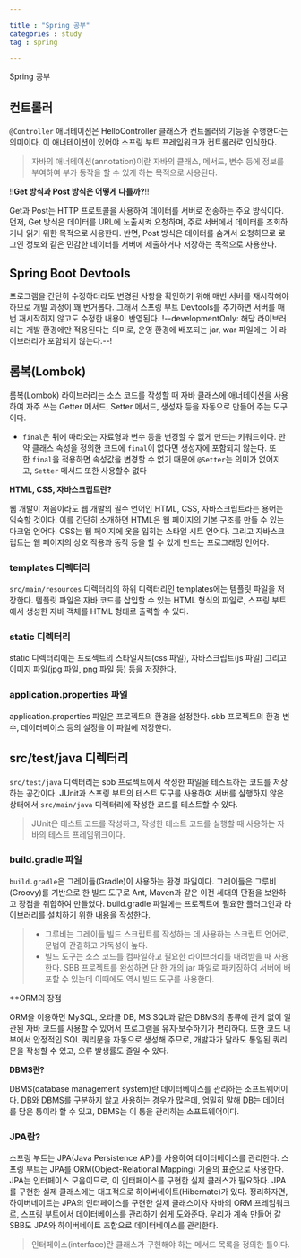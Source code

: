 ```yaml
---

title : "Spring 공부"
categories : study
tag : spring

---
```

Spring 공부

## 컨트롤러
`@Controller` 애너테이션은 HelloController 클래스가 컨트롤러의 기능을 수행한다는 의미이다. 이 애너테이션이 있어야 스프링 부트 프레임워크가 컨트롤러로 인식한다.
> 자바의 애너테이션(annotation)이란 자바의 클래스, 메서드, 변수 등에 정보를 부여하여 부가 동작을 할 수 있게 하는 목적으로 사용된다.


!!**Get 방식과 Post 방식은 어떻게 다를까?**!!

Get과 Post는 HTTP 프로토콜을 사용하여 데이터를 서버로 전송하는 주요 방식이다. 먼저, Get 방식은 데이터를 URL에 노출시켜 요청하며, 주로 서버에서 데이터를 조회하거나 읽기 위한 목적으로 사용한다. 반면, Post 방식은 데이터를 숨겨서 요청하므로 로그인 정보와 같은 민감한 데이터를 서버에 제출하거나 저장하는 목적으로 사용한다.

## Spring Boot Devtools 

프로그램을 간단히 수정하더라도 변경된 사항을 확인하기 위해 매번 서버를 재시작해야 하므로 개발 과정이 꽤 번거롭다. 그래서 스프링 부트 Devtools를 추가하면 서버를 매번 재시작하지 않고도 수정한 내용이 반영된다.
!--developmentOnly: 해당 라이브러리는 개발 환경에만 적용된다는 의미로, 운영 환경에 배포되는 jar, war 파일에는 이 라이브러리가 포함되지 않는다.--!

## 롬복(Lombok)

롬복(Lombok) 라이브러리는 소스 코드를 작성할 때 자바 클래스에 애너테이션을 사용하여 자주 쓰는 Getter 메서드, Setter 메서드, 생성자 등을 자동으로 만들어 주는 도구이다.

- `final`은 뒤에 따라오는 자료형과 변수 등을 변경할 수 없게 만드는 키워드이다. 만약 클래스 속성을 정의한 코드에 `final`이 없다면 생성자에 포함되지 않는다. 또한 `final`을 적용하면 속성값을 변경할 수 없기 때문에 `@Setter`는 의미가 없어지고, `Setter` 메서드 또한 사용할수 없다

**HTML, CSS, 자바스크립트란?**

웹 개발이 처음이라도 웹 개발의 필수 언어인 HTML, CSS, 자바스크립트라는 용어는 익숙할 것이다. 이를 간단히 소개하면 HTML은 웹 페이지의 기본 구조를 만들 수 있는 마크업 언어다. CSS는 웹 페이지에 옷을 입히는 스타일 시트 언어다. 그리고 자바스크립트는 웹 페이지의 상호 작용과 동작 등을 할 수 있게 만드는 프로그래밍 언어다.


### templates 디렉터리

`src/main/resources` 디렉터리의 하위 디렉터리인 templates에는 템플릿 파일을 저장한다. 템플릿 파일은 자바 코드를 삽입할 수 있는 HTML 형식의 파일로, 스프링 부트에서 생성한 자바 객체를 HTML 형태로 출력할 수 있다.

### static 디렉터리

static 디렉터리에는 프로젝트의 스타일시트(css 파일), 자바스크립트(js 파일) 그리고 이미지 파일(jpg 파일, png 파일 등) 등을 저장한다.

### application.properties 파일

application.properties 파일은 프로젝트의 환경을 설정한다. sbb 프로젝트의 환경 변수, 데이터베이스 등의 설정을 이 파일에 저장한다.


## src/test/java 디렉터리

`src/test/java` 디렉터리는 sbb 프로젝트에서 작성한 파일을 테스트하는 코드를 저장하는 공간이다. JUnit과 스프링 부트의 테스트 도구를 사용하여 서버를 실행하지 않은 상태에서 `src/main/java` 디렉터리에 작성한 코드를 테스트할 수 있다.

> JUnit은 테스트 코드를 작성하고, 작성한 테스트 코드를 실행할 때 사용하는 자바의 테스트 프레임워크이다.


### build.gradle 파일 

`build.gradle`은 그레이들(Gradle)이 사용하는 환경 파일이다. 그레이들은 그루비(Groovy)를 기반으로 한 빌드 도구로 Ant, Maven과 같은 이전 세대의 단점을 보완하고 장점을 취합하여 만들었다. build.gradle 파일에는 프로젝트에 필요한 플러그인과 라이브러리를 설치하기 위한 내용을 작성한다.

> - 그루비는 그레이들 빌드 스크립트를 작성하는 데 사용하는 스크립트 언어로, 문법이 간결하고 가독성이 높다.
> - 빌드 도구는 소스 코드를 컴파일하고 필요한 라이브러리를 내려받을 때 사용한다. SBB 프로젝트를 완성하면 단 한 개의 jar 파일로 패키징하여 서버에 배포할 수 있는데 이때에도 역시 빌드 도구를 사용한다.



**ORM의 장점

ORM을 이용하면 MySQL, 오라클 DB, MS SQL과 같은 DBMS의 종류에 관계 없이 일관된 자바 코드를 사용할 수 있어서 프로그램을 유지·보수하기가 편리하다. 또한 코드 내부에서 안정적인 SQL 쿼리문을 자동으로 생성해 주므로, 개발자가 달라도 통일된 쿼리문을 작성할 수 있고, 오류 발생률도 줄일 수 있다.

**DBMS란?**

DBMS(database management system)란 데이터베이스를 관리하는 소프트웨어이다. DB와 DBMS를 구분하지 않고 사용하는 경우가 많은데, 엄밀히 말해 DB는 데이터를 담은 통이라 할 수 있고, DBMS는 이 통을 관리하는 소프트웨어이다.

### JPA란?

스프링 부트는 JPA(Java Persistence API)를 사용하여 데이터베이스를 관리한다. 스프링 부트는 JPA를 ORM(Object-Relational Mapping) 기술의 표준으로 사용한다. JPA는 인터페이스 모음이므로, 이 인터페이스를 구현한 실제 클래스가 필요하다. JPA를 구현한 실제 클래스에는 대표적으로 하이버네이트(Hibernate)가 있다. 정리하자면, 하이버네이트는 JPA의 인터페이스를 구현한 실제 클래스이자 자바의 ORM 프레임워크로, 스프링 부트에서 데이터베이스를 관리하기 쉽게 도와준다. 우리가 계속 만들어 갈 SBB도 JPA와 하이버네이트 조합으로 데이터베이스를 관리한다.

> 인터페이스(interface)란 클래스가 구현해야 하는 메서드 목록을 정의한 틀이다.